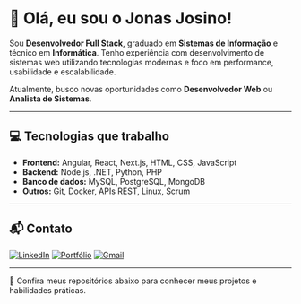 # 👋 Olá, eu sou o Jonas Josino!

Sou **Desenvolvedor Full Stack**, graduado em **Sistemas de Informação** e técnico em **Informática**. Tenho experiência com desenvolvimento de sistemas web utilizando tecnologias modernas e foco em performance, usabilidade e escalabilidade.

Atualmente, busco novas oportunidades como **Desenvolvedor Web** ou **Analista de Sistemas**.

---

## 💻 Tecnologias que trabalho

- **Frontend:** Angular, React, Next.js, HTML, CSS, JavaScript  
- **Backend:** Node.js, .NET, Python, PHP  
- **Banco de dados:** MySQL, PostgreSQL, MongoDB  
- **Outros:** Git, Docker, APIs REST, Linux, Scrum

---

## 📬 Contato

[![LinkedIn](https://img.shields.io/badge/LinkedIn-0077B5?style=for-the-badge&logo=linkedin&logoColor=white)](https://www.linkedin.com/in/jonas-josino-b5064257/)
[![Portfólio](https://img.shields.io/badge/Portf%C3%B3lio-jonas.jonz.com.br-000?style=for-the-badge&logo=google-chrome&logoColor=white)](https://jonz.com.br)
[![Gmail](https://img.shields.io/badge/Gmail-D14836?style=for-the-badge&logo=gmail&logoColor=white)](mailto:jjosinoms@gmail.com)

---

📁 Confira meus repositórios abaixo para conhecer meus projetos e habilidades práticas.
